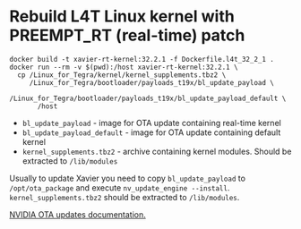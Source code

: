 # Rebuild L4T Linux kernel with PREEMPT_RT (real-time) patch

```
docker build -t xavier-rt-kernel:32.2.1 -f Dockerfile.l4t_32_2_1 .
docker run --rm -v $(pwd):/host xavier-rt-kernel:32.2.1 \
  cp /Linux_for_Tegra/kernel/kernel_supplements.tbz2 \
     /Linux_for_Tegra/bootloader/payloads_t19x/bl_update_payload \
     /Linux_for_Tegra/bootloader/payloads_t19x/bl_update_payload_default \
       /host
```

- `bl_update_payload` - image for OTA update containing real-time kernel
- `bl_update_payload_default` - image for OTA update containing default kernel
- `kernel_supplements.tbz2` - archive containing kernel modules. Should be extracted to `/lib/modules`

Usually to update Xavier you need to copy `bl_update_payload` to `/opt/ota_package` and execute `nv_update_engine --install`. `kernel_supplements.tbz2` should be extracted to `/lib/modules`.

[NVIDIA OTA updates documentation.](https://docs.nvidia.com/jetson/l4t/index.html#page/Tegra%2520Linux%2520Driver%2520Package%2520Development%2520Guide%2Fbootloader_update.html%23wwconnect_header)

